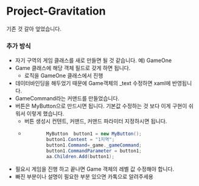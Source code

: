 # Project-Gravitation

기존 것 갈아 엎었습니다.


### 추가 방식
- 자기 구역의 게임 클래스를 새로 만들면 될 것 같습니다. 예) GameOne
- Game 클래스에 해당 객체 필드로 갖게 하면 됩니다.
  - 로직을 GameOne 클래스에서 진행
- 데이터바인딩을 해두었기 때문에 Game객체의 _text 수정하면 xaml에 반영됩니다.  
- GameCommand라는 커맨드를 만들었습니다. 
- 버튼은 MyButton으로 만드시면 됩니다. 기본값 수정하는 것 보다 이게 구현이 쉬워서 이렇게 했습니다.
  - 버튼 생성시 컨텐트, 커맨드, 커맨드 파라미터 지정하시면 됩니다.
  - ```c#   
            MyButton  button1 = new MyButton();
            button1.Content = "1지역";
            button1.Command=_game._gameCommand;
            button1.CommandParameter = button1;
            aa.Children.Add(button1);
- 필요시 게임을 진행 하고 끝나면 Game 객체의 레벨 값 수정해야 합니다.
- 빠진 부분이나 설명이 필요한 부분 있으면 카톡으로 알려주세용
